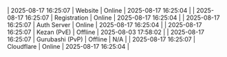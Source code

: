 | 2025-08-17 16:25:07 | Website | Online | 2025-08-17 16:25:04 |
| 2025-08-17 16:25:07 | Registration | Online | 2025-08-17 16:25:04 |
| 2025-08-17 16:25:07 | Auth Server | Online | 2025-08-17 16:25:04 |
| 2025-08-17 16:25:07 | Kezan (PvE) | Offline | 2025-08-03 17:58:02 |
| 2025-08-17 16:25:07 | Gurubashi (PvP) | Offline | N/A |
| 2025-08-17 16:25:07 | Cloudflare | Online | 2025-08-17 16:25:04 |

